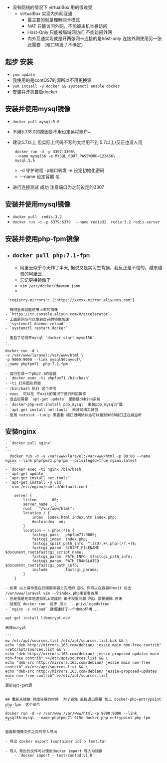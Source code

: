 - 没有网线的情况下 virtualBox 用的很难受
    - virtualBox 实现内外网互通
        - 最主要的就是理解网卡模式
        - NAT 只能访问外网，不能被主机本身访问
        - Host-Only 只能被局域网访问 不能访问外网
        - 内外互通实现就是开两张网卡连接的是host-only 连接外网使用另一张 还需要 （端口转发？不确定）
## 起步 安装
- `yum update`
- 我使用的是contOS7的源所以不用更换源
- `yum intsall -y docker && systemctl enable docker`
- 安装并开机自启docker
    
## 安装并使用mysql镜像
- `docker pull mysql:5.6`
- 不用5.7/8.0的原因是不用设定远程账户~
- 建议5.7以上  但实际上代码不写的太烂用不到 5.7以上/反正也没人用
 
    ```
     docker run -d -p 3307:3306\
     --name mysql56 -e MYSQL_ROOT_PASSWORD=123456\
     mysql:5.6
    ```
    - -d 守护进程 -p端口转发 -e 设定初始化密码
    - --name 设定容器 名
- 进行连接测试 成功 注意端口为之前设定的3307
## 安装并使用mysql镜像
- `docker pull  redis:3.2`
- `docker run -d -p 6379:6379  --name redis32  redis:3.2 redis-server`

## 安装并使用php-fpm镜像
- `docker pull php:7.1-fpm`
    - 
    - 阿里云似乎今天炸了半天, 据说又是实习生背锅，我反正是不信的，越来越贵的阿里云...
    - 忘记更换镜像了
    - `vim /etc/docker/daemon.json`
    - 
```
 "registry-mirrors": ["https://xxxxx.mirror.aliyuncs.com"]
```
    - 有阿里云就能使用上面的镜像
    - `https://cr.console.aliyun.com/#/accelerator`
    - 上面是网址可以拿到自己的镜像加速
    - `systemctl daemon-reload`
    - `systemctl restart docker`
    
    - 重启了记得开mysql `docker start mysql56`
    - 
    ```
    docker run -d \
    -v /var/www/laravel:/var/www/html \
    -p 9000:9000 --link mysql56:mysql\
    --name phpfpm71  php:7.1-fpm
    ```
    - 运行生成一个php7.1的容器
    - `docker exec -ti phpfpm71 /bin/bash`
    - -ti 打开图形界面
    - /bin/bash 执行 这个命令
    - exec  可以在 不exit的情况下进行附加操作
    - 进去后需要 `apt-get update` 里面是debian系统
    - `docker-php-ext-install pdo_mysql` 来装pdo_mysql扩展
    - `apt-get install net-tools` 来装网络工具包
    - 使用 netstat -tunlp 来查看 端口很网络状态可以看到9000端口正在被监听
## 安装nginx
    - `docker pull nginx` 
    - 
    ```
      docker run -d -v /var/www/laravel:/var/www/html -p 80:80 --name nginx --link phpfpm71:phpfpm --privileged=true nginx:latest
      ```
    - `docker exec -ti nginx /bin/bash`
    - `apt-get update`
    - `apt-get install net-tools`
    - `apt-get install -y vim`
    - `vim /etc/nginx/conf.d/default.conf `
```
    server {
        listen       80;
        server_name  _;
        root   "/var/www/html";
        location / {
            index  index.html index.htm index.php;
            #autoindex  on;
        }
        location ~ \.php(.*)$ {
            fastcgi_pass   phpfpm71:9000;
            fastcgi_index  index.php;
            fastcgi_split_path_info  ^((?U).+\.php)(/?.+)$;
            fastcgi_param  SCRIPT_FILENAME  $document_root$fastcgi_script_name;
            fastcgi_param  PATH_INFO  $fastcgi_path_info;
            fastcgi_param  PATH_TRANSLATED  $document_root$fastcgi_path_info;
            include        fastcgi_params;
        }
    }
```
    - 如果 以上操作是在云端服务器上完成的 那么 你可以在容器中exit 后去 /var/www/laravel vim 一个index.php来查看效果
    - 但是我是在本地虚拟机上完成的 由于权限问题 所以 需要删除 再来
    - 就是在 docker run  这步 加上 `--privileged=true`
    - `nginx -s reload` 就搭建好了一个dnmp环境... 
    
    apt-get install libmcrypt-dev
    
    来装mcrypt
    
    ```
    mv /etc/apt/sources.list /etc/apt/sources.list.bak && \
    echo "deb http://mirrors.163.com/debian/ jessie main non-free contrib" >/etc/apt/sources.list && \
    echo "deb http://mirrors.163.com/debian/ jessie-proposed-updates main non-free contrib" >>/etc/apt/sources.list && \
    echo "deb-src http://mirrors.163.com/debian/ jessie main non-free contrib" >>/etc/apt/sources.list && \
    echo "deb-src http://mirrors.163.com/debian/ jessie-proposed-updates main non-free contrib" >>/etc/apt/sources.list
    ```
    更新apt-get源
    
    
    ## 重新从镜像 转成容器的时候  为了避免 直接退出需要 加上 docker-php-entrypoint php-fpm  这个命令
    ```
    docker run -d -v /var/www:/var/www/html -p 9000:9000 --link mysql56:mysql --name phpfpm-71 615e docker-php-entrypoint php-fpm
    ```
    
    容器和镜像文件之间的导入导出
    
    - 导出 docker export [container id] > test.tar
    
    - 导入 导出的文件可以使用docker import 导入为镜像
        - `docker import - test/contod:v1.0`
    